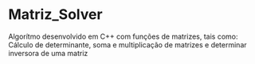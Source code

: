 # Matriz_Solver
 Algorítmo desenvolvido em C++ com funções de matrizes, tais como: Cálculo de determinante, soma e multiplicação de matrizes e determinar inversora de uma matriz
